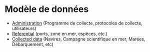 # Modèle de données

- [Administration](model/administration/index.md) (Programme de collecte, protocoles de collecte, utilisateurs)
- [Referential](model/referential/index_fr.md) (ports, zone en mer, espèces, etc.)
- [Collected data](model/data/index_fr.md) (Navires, Campagne scientifique en mer, Marées, Débarquement, etc)